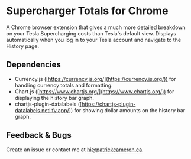 # Supercharger Totals for Chrome
A Chrome browser extension that gives a much more detailed breakdown on your Tesla Supercharging costs than Tesla's default view. Displays automatically when you log in to your Tesla account and navigate to the History page.

## Dependencies

 - Currency.js ([https://currency.js.org/](https://currency.js.org/)) for handling currency totals and formatting.
 - Chart.js ([https://www.chartjs.org/](https://www.chartjs.org/)) for displaying the history bar graph.
 - chartjs-plugin-datalabels ([https://chartjs-plugin-datalabels.netlify.app/]) for showing dollar amounts on the history bar graph.

## Feedback & Bugs
Create an issue or contact me at [hi@patrickcameron.ca](mailto:hi@patrickcameron.ca).